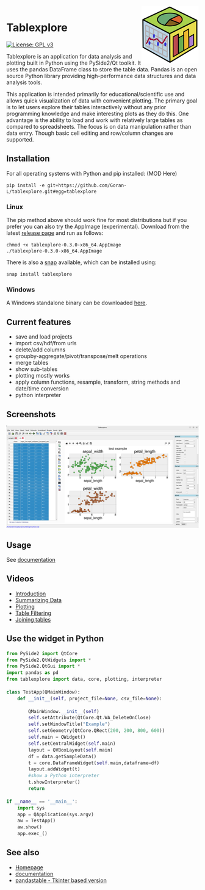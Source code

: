 <img align="right" src=tablexplore/logo.png width=150px>

# Tablexplore

[![License: GPL v3](https://img.shields.io/badge/License-GPL%20v3-blue.svg)](https://www.gnu.org/licenses/gpl-3.0)

Tablexplore is an application for data analysis and plotting built in Python using the PySide2/Qt toolkit. It uses the pandas DataFrame class to store the table data. Pandas is an open source Python library providing high-performance data structures and data analysis tools.

This application is intended primarily for educational/scientific use and allows quick visualization of data with convenient plotting. The primary goal is to let users explore their tables interactively without any prior programming knowledge and make interesting plots as they do this. One advantage is the ability to load and work with relatively large tables as compared to spreadsheets. The focus is on data manipulation rather than data entry. Though basic cell editing and row/column changes are supported.

## Installation

For all operating systems with Python and pip installed: (MOD Here)

```
pip install -e git+https://github.com/Goran-L/tablexplore.git#egg=tablexplore
```

### Linux

The pip method above should work fine for most distributions but if you prefer you can also try the AppImage (experimental). Download from the latest [release page](https://github.com/dmnfarrell/tablexplore/releases) and run as follows:

```
chmod +x tablexplore-0.3.0-x86_64.AppImage
./tablexplore-0.3.0-x86_64.AppImage
```

There is also a [snap](https://snapcraft.io/tablexplore) available, which can be installed using:

```
snap install tablexplore
```

### Windows

A Windows standalone binary can be downloaded [here](https://dmnfarrell.github.io/tablexplore/).

## Current features

* save and load projects
* import csv/hdf/from urls
* delete/add columns
* groupby-aggregate/pivot/transpose/melt operations
* merge tables
* show sub-tables
* plotting mostly works
* apply column functions, resample, transform, string methods and date/time conversion
* python interpreter

## Screenshots

<img src=img/scr1.png width=600px>

## Usage

See [documentation](https://tablexplore.readthedocs.io/en/latest/)

## Videos

* [Introduction](https://youtu.be/0_KGjrNWpb4 )
* [Summarizing Data](https://youtu.be/acOzks3AKUQ)
* [Plotting](https://www.youtube.com/watch?v=ESCyyAERJ80)
* [Table Filtering](https://www.youtube.com/watch?v=aZjELBprGkA)
* [Joining tables](https://youtu.be/TDw4iS2u9Kg)

## Use the widget in Python

```python
from PySide2 import QtCore
from PySide2.QtWidgets import *
from PySide2.QtGui import *
import pandas as pd
from tablexplore import data, core, plotting, interpreter

class TestApp(QMainWindow):
    def __init__(self, project_file=None, csv_file=None):

        QMainWindow.__init__(self)
        self.setAttribute(QtCore.Qt.WA_DeleteOnClose)
        self.setWindowTitle("Example")
        self.setGeometry(QtCore.QRect(200, 200, 800, 600))
        self.main = QWidget()
        self.setCentralWidget(self.main)
        layout = QVBoxLayout(self.main)
        df = data.getSampleData()
        t = core.DataFrameWidget(self.main,dataframe=df)
        layout.addWidget(t)
        #show a Python interpreter
        t.showInterpreter()
        return

if __name__ == '__main__':
    import sys
    app = QApplication(sys.argv)
    aw = TestApp()
    aw.show()
    app.exec_()
```

## See also

* [Homepage](https://dmnfarrell.github.io/tablexplore/)
* [documentation](https://tablexplore.readthedocs.io/en/latest/)
* [pandastable - Tkinter based version](https://github.com/dmnfarrell/pandastable)
